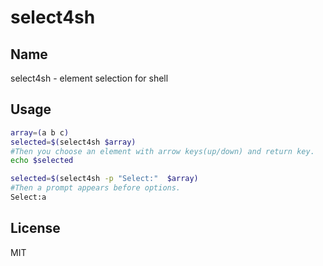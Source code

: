 # select4sh

## Name
select4sh - element selection for shell

## Usage
```bash
array=(a b c)
selected=$(select4sh $array)
#Then you choose an element with arrow keys(up/down) and return key.
echo $selected
```
```bash
selected=$(select4sh -p "Select:"  $array)
#Then a prompt appears before options.
Select:a
```

## License
MIT
